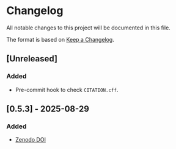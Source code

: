 # Changelog

All notable changes to this project will be documented in this file.

The format is based on [Keep a Changelog](https://keepachangelog.com/en/1.1.0/).

## [Unreleased]

### Added

* Pre-commit hook to check `CITATION.cff`.

## [0.5.3] - 2025-08-29

### Added

* [Zenodo DOI](https://doi.org/10.5281/zenodo.16998022)
